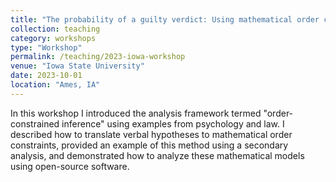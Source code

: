 ```yaml
---
title: "The probability of a guilty verdict: Using mathematical order constraints with dichotomous data"
collection: teaching
category: workshops
type: "Workshop"
permalink: /teaching/2023-iowa-workshop
venue: "Iowa State University"
date: 2023-10-01
location: "Ames, IA"
---
```


In this workshop I introduced the analysis framework termed "order-constrained inference" using examples from psychology and law. I described how to translate verbal hypotheses to mathematical order constraints, provided an example of this method using a secondary analysis, and demonstrated how to analyze these mathematical models using open-source software. 

